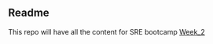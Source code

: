 ## Readme

This repo will have all the content for SRE bootcamp [Week_2](https://github.com/pgaijin66/Linux-commands-you-would-use-as-DevOps-SRE)
